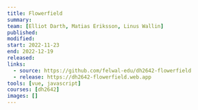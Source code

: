 ```yaml
---
title: Flowerfield
summary:
team: [Elliot Darth, Matias Eriksson, Linus Wallin]
published:
modified:
start: 2022-11-23
end: 2022-12-19
released:
links:
  - source: https://github.com/felwal-edu/dh2642-flowerfield
  - release: https://dh2642-flowerfield.web.app
tools: [vue, javascript]
courses: [dh2642]
images: []
---
```

